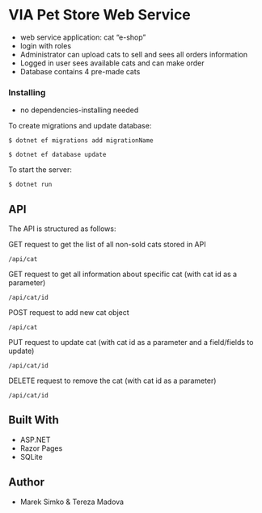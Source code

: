 # VIA Pet Store Web Service

* web service application: cat “e-shop”
* login with roles
* Administrator can upload cats to sell and sees all orders information
* Logged in user sees available cats and can make order
* Database contains 4 pre-made cats

### Installing

* no dependencies-installing needed

To create migrations and update database:
```
$ dotnet ef migrations add migrationName

$ dotnet ef database update
```

To start the server:
```
$ dotnet run
```

## API

The API is structured as follows:

GET request to get the list of all non-sold cats stored in API
```
/api/cat
```

GET request to get all information about specific cat (with cat id as a parameter)
```
/api/cat/id
```

POST request to add new cat object
```
/api/cat
```

PUT request to update cat (with cat id as a parameter and a field/fields to update)
```
/api/cat/id
```

DELETE request to remove the cat (with cat id as a parameter)
```
/api/cat/id
```


## Built With

* ASP.NET
* Razor Pages
* SQLite

## Author

* Marek Simko & Tereza Madova
